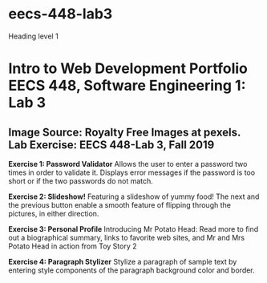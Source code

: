 # eecs-448-lab3
Heading level 1

Intro to Web Development Portfolio
EECS 448, Software Engineering 1: Lab 3
========================================
Image Source: Royalty Free Images at pexels.
Lab Exercise: EECS 448-Lab 3, Fall 2019
---------------------------------------

**Exercise 1: Password Validator**
Allows the user to enter a password two times in order to validate it. Displays error messages if the password is too short or if the two passwords do not match.

**Exercise 2: Slideshow!**
Featuring a slideshow of yummy food! The next and the previous button enable a smooth feature of flipping through the pictures, in either direction.

**Exercise 3: Personal Profile**
Introducing Mr Potato Head: Read more to find out a biographical summary, links to favorite web sites, and Mr and Mrs Potato Head in action from Toy Story 2

**Exercise 4: Paragraph Stylizer**
Stylize a paragraph of sample text by entering style components of the paragraph background color and border.
